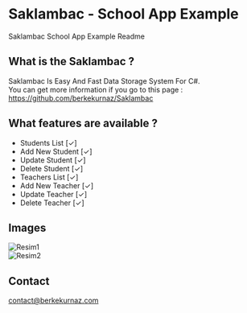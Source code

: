 # Saklambac - School App Example
Saklambac School App Example Readme </br>

## What is the Saklambac ?
Saklambac Is Easy And Fast Data Storage System For C#. </br>
You can get more information if you go to this page : https://github.com/berkekurnaz/Saklambac </br>

## What features are available ?
- Students List [✓]
- Add New Student [✓]
- Update Student [✓]
- Delete Student [✓]
- Teachers List [✓]
- Add New Teacher [✓]
- Update Teacher [✓]
- Delete Teacher [✓]

## Images
![Resim1](https://i.resimyukle.xyz/HLQ06d.png) </br>
![Resim2](https://i.resimyukle.xyz/5dAVAy.png) </br>

## Contact
contact@berkekurnaz.com